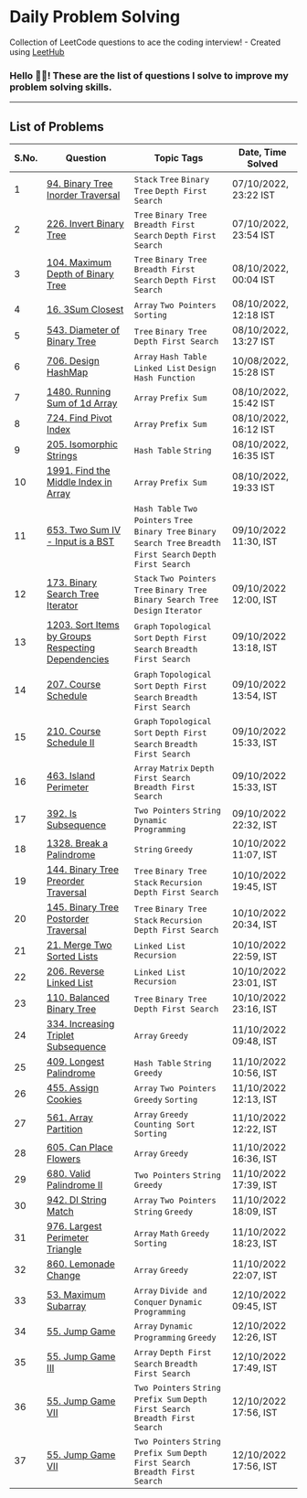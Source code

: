 # Daily Problem Solving
Collection of LeetCode questions to ace the coding interview! - Created using [LeetHub](https://github.com/QasimWani/LeetHub)

### Hello 👋🏽! These are the list of questions I solve to improve my problem solving skills.

<hr />

## List of Problems

<table>
  <thead>
    <tr>
      <th>S.No.</th>
      <th>Question</th>
      <th>Topic Tags</th>
      <th>Date, Time Solved</th>
    </tr>
  </thead>
  <tbody>
    <tr>
      <td>
        1
      </td>
      <td>
        <a href="https://leetcode.com/problems/binary-tree-inorder-traversal/">
          94. Binary Tree Inorder Traversal
        </a>
      </td>
      <td>
        <code>Stack</code>
        <code>Tree</code>
        <code>Binary Tree</code>
        <code>Depth First Search</code>
      </td>
      <td>
        07/10/2022, 23:22 IST
      </td>
    </tr>
    <tr>
      <td>
        2
      </td>
      <td>
        <a href="https://leetcode.com/problems/invert-binary-tree/">
          226. Invert Binary Tree
        </a>
      </td>
      <td>
        <code>Tree</code>
        <code>Binary Tree</code>
        <code>Breadth First Search</code>
        <code>Depth First Search</code>
      </td>
      <td>
        07/10/2022, 23:54 IST
      </td>
    </tr>
    <tr>
      <td>
        3
      </td>
      <td>
        <a href="https://leetcode.com/problems/maximum-depth-of-binary-tree/">
          104. Maximum Depth of Binary Tree
        </a>
      </td>
      <td>
        <code>Tree</code>
        <code>Binary Tree</code>
        <code>Breadth First Search</code>
        <code>Depth First Search</code>
      </td>
      <td>
        08/10/2022, 00:04 IST
      </td>
    </tr>
    <tr>
      <td>
        4
      </td>
      <td>
        <a href="https://leetcode.com/problems/3sum-closest/">
          16. 3Sum Closest
        </a>
      </td>
      <td>
        <code>Array</code>
        <code>Two Pointers</code>
        <code>Sorting</code>
      </td>
      <td>
        08/10/2022, 12:18 IST
      </td>
    </tr>
    <tr>
      <td>
        5
      </td>
      <td>
        <a href="https://leetcode.com/problems/diameter-of-binary-tree/">
          543. Diameter of Binary Tree
        </a>
      </td>
      <td>
        <code>Tree</code>
        <code>Binary Tree</code>
        <code>Depth First Search</code>
      </td>
      <td>
        08/10/2022, 13:27 IST
      </td>
    </tr>
    <tr>
      <td>
        6
      </td>
      <td>
        <a href="https://leetcode.com/problems/design-hashmap/">
          706. Design HashMap
        </a>
      </td>
      <td>
        <code>Array</code>
        <code>Hash Table</code>
        <code>Linked List</code>
        <code>Design</code>
        <code>Hash Function</code>
      </td>
      <td>
        10/08/2022, 15:28 IST
      </td>
    </tr>
    <tr>
      <td>
        7
      </td>
      <td>
        <a href="https://leetcode.com/problems/running-sum-of-1d-array/">
          1480. Running Sum of 1d Array
        </a>
      </td>
      <td>
        <code>Array</code>
        <code>Prefix Sum</code>
      </td>
      <td>
        08/10/2022, 15:42 IST
      </td>
    </tr>
    <tr>
      <td>
        8
      </td>
      <td>
        <a href="https://leetcode.com/problems/find-pivot-index/">
          724. Find Pivot Index
        </a>
      </td>
      <td>
        <code>Array</code>
        <code>Prefix Sum</code>
      </td>
      <td>
        08/10/2022, 16:12 IST
      </td>
    </tr>
    <tr>
      <td>
        9
      </td>
      <td>
        <a href="https://leetcode.com/problems/isomorphic-strings/">
          205. Isomorphic Strings
        </a>
      </td>
      <td>
        <code>Hash Table</code>
        <code>String</code>
      </td>
      <td>
        08/10/2022, 16:35 IST
      </td>
    </tr>
    <tr>
      <td>
        10
      </td>
      <td>
        <a href="https://leetcode.com/problems/find-the-middle-index-in-array/">
          1991. Find the Middle Index in Array
        </a>
      </td>
      <td>
        <code>Array</code>
        <code>Prefix Sum</code>
      </td>
      <td>
        08/10/2022, 19:33 IST
      </td>
    </tr>
    <tr>
      <td>
        11
      </td>
      <td>
        <a href="https://leetcode.com/problems/two-sum-iv-input-is-a-bst/">
          653. Two Sum IV - Input is a BST
        </a>
      </td>
      <td>
        <code>Hash Table</code>
        <code>Two Pointers</code>
        <code>Tree</code>
        <code>Binary Tree</code>
        <code>Binary Search Tree</code>
        <code>Breadth First Search</code>
        <code>Depth First Search</code>
      </td>
      <td>
        09/10/2022 11:30, IST
      </td>
    </tr>
    <tr>
      <td>
        12
      </td>
      <td>
        <a href="https://leetcode.com/problems/binary-search-tree-iterator/">
          173. Binary Search Tree Iterator
        </a>
      </td>
      <td>
        <code>Stack</code>
        <code>Two Pointers</code>
        <code>Tree</code>
        <code>Binary Tree</code>
        <code>Binary Search Tree</code>
        <code>Design</code>
        <code>Iterator</code>
      </td>
      <td>
        09/10/2022 12:00, IST
      </td>
    </tr>
    <tr>
      <td>
        13
      </td>
      <td>
        <a href="https://leetcode.com/problems/sort-items-by-groups-respecting-dependencies/">
          1203. Sort Items by Groups Respecting Dependencies
        </a>
      </td>
      <td>
        <code>Graph</code>
        <code>Topological Sort</code>
        <code>Depth First Search</code>
        <code>Breadth First Search</code>
      </td>
      <td>
        09/10/2022 13:18, IST
      </td>
    </tr>
    <tr>
      <td>
        14
      </td>
      <td>
        <a href="https://leetcode.com/problems/course-schedule/">
          207. Course Schedule
        </a>
      </td>
      <td>
        <code>Graph</code>
        <code>Topological Sort</code>
        <code>Depth First Search</code>
        <code>Breadth First Search</code>
      </td>
      <td>
        09/10/2022 13:54, IST
      </td>
    </tr>
    <tr>
      <td>
        15
      </td>
      <td>
        <a href="https://leetcode.com/problems/course-schedule-ii/">
          210. Course Schedule II
        </a>
      </td>
      <td>
        <code>Graph</code>
        <code>Topological Sort</code>
        <code>Depth First Search</code>
        <code>Breadth First Search</code>
      </td>
      <td>
        09/10/2022 15:33, IST
      </td>
    </tr>
    <tr>
      <td>
        16
      </td>
      <td>
        <a href="https://leetcode.com/problems/island-perimeter/">
          463. Island Perimeter
        </a>
      </td>
      <td>
        <code>Array</code>
        <code>Matrix</code>
        <code>Depth First Search</code>
        <code>Breadth First Search</code>
      </td>
      <td>
        09/10/2022 15:33, IST
      </td>
    </tr>
    <tr>
      <td>
        17
      </td>
      <td>
        <a href="https://leetcode.com/problems/is-subsequence/">
          392. Is Subsequence
        </a>
      </td>
      <td>
        <code>Two Pointers</code>
        <code>String</code>
        <code>Dynamic Programming</code>
      </td>
      <td>
        09/10/2022 22:32, IST
      </td>
    </tr>
    <tr>
      <td>
        18
      </td>
      <td>
        <a href="https://leetcode.com/problems/break-a-palindrome/">
          1328. Break a Palindrome
        </a>
      </td>
      <td>
        <code>String</code>
        <code>Greedy</code>
      </td>
      <td>
        10/10/2022 11:07, IST
      </td>
    </tr>
    <tr>
      <td>
        19
      </td>
      <td>
        <a href="https://leetcode.com/problems/binary-tree-preorder-traversal/">
          144. Binary Tree Preorder Traversal
        </a>
      </td>
      <td>
        <code>Tree</code>
        <code>Binary Tree</code>
        <code>Stack</code>
        <code>Recursion</code>
        <code>Depth First Search</code>
      </td>
      <td>
        10/10/2022 19:45, IST
      </td>
    </tr>
    <tr>
      <td>
        20
      </td>
      <td>
        <a href="https://leetcode.com/problems/binary-tree-postorder-traversal/">
          145. Binary Tree Postorder Traversal
        </a>
      </td>
      <td>
        <code>Tree</code>
        <code>Binary Tree</code>
        <code>Stack</code>
        <code>Recursion</code>
        <code>Depth First Search</code>
      </td>
      <td>
        10/10/2022 20:34, IST
      </td>
    </tr>
    <tr>
      <td>
        21
      </td>
      <td>
        <a href="https://leetcode.com/problems/merge-two-sorted-lists/">
          21. Merge Two Sorted Lists
        </a>
      </td>
      <td>
        <code>Linked List</code>
        <code>Recursion</code>
      </td>
      <td>
        10/10/2022 22:59, IST
      </td>
    </tr>
    <tr>
      <td>
        22
      </td>
      <td>
        <a href="https://leetcode.com/problems/binary-tree-postorder-traversal/">
          206. Reverse Linked List
        </a>
      </td>
      <td>
        <code>Linked List</code>
        <code>Recursion</code>
      </td>
      <td>
        10/10/2022 23:01, IST
      </td>
    </tr>
    <tr>
      <td>
        23
      </td>
      <td>
        <a href="https://leetcode.com/problems/balanced-binary-tree">
          110. Balanced Binary Tree
        </a>
      </td>
      <td>
        <code>Tree</code>
        <code>Binary Tree</code>
        <code>Depth First Search</code>
      </td>
      <td>
        10/10/2022 23:16, IST
      </td>
    </tr>
    <tr>
      <td>
        24
      </td>
      <td>
        <a href="https://leetcode.com/problems/increasing-triplet-subsequence/">
          334. Increasing Triplet Subsequence
        </a>
      </td>
      <td>
        <code>Array</code>
        <code>Greedy</code>
      </td>
      <td>
        11/10/2022 09:48, IST
      </td>
    </tr>
    <tr>
      <td>
        25
      </td>
      <td>
        <a href="https://leetcode.com/problems/longest-palindrome/">
          409. Longest Palindrome
        </a>
      </td>
      <td>
        <code>Hash Table</code>
        <code>String</code>
        <code>Greedy</code>
      </td>
      <td>
        11/10/2022 10:56, IST
      </td>
    </tr>
    <tr>
      <td>
        26
      </td>
      <td>
        <a href="https://leetcode.com/problems/assign-cookies/">
          455. Assign Cookies
        </a>
      </td>
      <td>
        <code>Array</code>
        <code>Two Pointers</code>
        <code>Greedy</code>
        <code>Sorting</code>
      </td>
      <td>
        11/10/2022 12:13, IST
      </td>
    </tr>
    <tr>
      <td>
        27
      </td>
      <td>
        <a href="https://leetcode.com/problems/array-partition/">
          561. Array Partition
        </a>
      </td>
      <td>
        <code>Array</code>
        <code>Greedy</code>
        <code>Counting Sort</code>
        <code>Sorting</code>
      </td>
      <td>
        11/10/2022 12:22, IST
      </td>
    </tr>
    <tr>
      <td>
        28
      </td>
      <td>
        <a href="https://leetcode.com/problems/can-place-flowers/">
          605. Can Place Flowers
        </a>
      </td>
      <td>
        <code>Array</code>
        <code>Greedy</code>
      </td>
      <td>
        11/10/2022 16:36, IST
      </td>
    </tr>
    <tr>
      <td>
        29
      </td>
      <td>
        <a href="https://leetcode.com/problems/valid-palindrome-ii/">
          680. Valid Palindrome II
        </a>
      </td>
      <td>
        <code>Two Pointers</code>
        <code>String</code>
        <code>Greedy</code>
      </td>
      <td>
        11/10/2022 17:39, IST
      </td>
    </tr>
    <tr>
      <td>
        30
      </td>
      <td>
        <a href="https://leetcode.com/problems/di-string-match/">
          942. DI String Match
        </a>
      </td>
      <td>
        <code>Array</code>
        <code>Two Pointers</code>
        <code>String</code>
        <code>Greedy</code>
      </td>
      <td>
        11/10/2022 18:09, IST
      </td>
    </tr>
    <tr>
      <td>
        31
      </td>
      <td>
        <a href="https://leetcode.com/problems/largest-perimeter-triangle/">
          976. Largest Perimeter Triangle
        </a>
      </td>
      <td>
        <code>Array</code>
        <code>Math</code>
        <code>Greedy</code>
        <code>Sorting</code>
      </td>
      <td>
        11/10/2022 18:23, IST
      </td>
    </tr>
    <tr>
      <td>
        32
      </td>
      <td>
        <a href="https://leetcode.com/problems/lemonade-change/">
          860. Lemonade Change
        </a>
      </td>
      <td>
        <code>Array</code>
        <code>Greedy</code>
      </td>
      <td>
        11/10/2022 22:07, IST
      </td>
    </tr>
    <tr>
      <td>
        33
      </td>
      <td>
        <a href="https://leetcode.com/problems/maximum-subarray/">
          53. Maximum Subarray
        </a>
      </td>
      <td>
        <code>Array</code>
        <code>Divide and Conquer</code>
        <code>Dynamic Programming</code>
      </td>
      <td>
        12/10/2022 09:45, IST
      </td>
    </tr>
    <tr>
      <td>
        34
      </td>
      <td>
        <a href="https://leetcode.com/problems/jump-game/">
          55. Jump Game
        </a>
      </td>
      <td>
        <code>Array</code>
        <code>Dynamic Programming</code>
        <code>Greedy</code>
      </td>
      <td>
        12/10/2022 12:26, IST
      </td>
    </tr>
    <tr>
      <td>
        35
      </td>
      <td>
        <a href="https://leetcode.com/problems/jump-game-iii/">
          55. Jump Game III
        </a>
      </td>
      <td>
        <code>Array</code>
        <code>Depth First Search</code>
        <code>Breadth First Search</code>
      </td>
      <td>
        12/10/2022 17:49, IST
      </td>
    </tr>
    <tr>
      <td>
        36
      </td>
      <td>
        <a href="https://leetcode.com/problems/jump-game-vii/">
          55. Jump Game VII
        </a>
      </td>
      <td>
        <code>Two Pointers</code>
        <code>String</code>
        <code>Prefix Sum</code>
        <code>Depth First Search</code>
        <code>Breadth First Search</code>
      </td>
      <td>
        12/10/2022 17:56, IST
      </td>
    </tr>
    <tr>
      <td>
        37
      </td>
      <td>
        <a href="https://leetcode.com/problems/jump-game-vii/">
          55. Jump Game VII
        </a>
      </td>
      <td>
        <code>Two Pointers</code>
        <code>String</code>
        <code>Prefix Sum</code>
        <code>Depth First Search</code>
        <code>Breadth First Search</code>
      </td>
      <td>
        12/10/2022 17:56, IST
      </td>
    </tr>
  </tbody>
</table>

